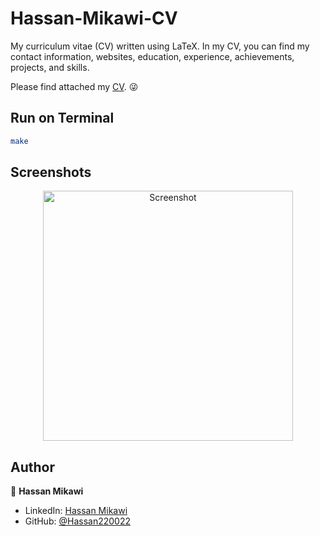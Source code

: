 # Hassan-Mikawi-CV

My curriculum vitae (CV) written using LaTeX. In my CV, you can find my contact information, websites, education, experience, achievements, projects, and skills.

Please find attached my [CV](https://drive.google.com/file/d/1-6-QggAd16zm_JDZumBXnqX62kKCH7pl/view). 😜

## Run on Terminal

```sh
make
```

## Screenshots

<p align="center">
    <img alt="Screenshot" src="/"width="400">
</p>

## Author

👤 **Hassan Mikawi**

* LinkedIn: [Hassan Mikawi](https://www.linkedin.com/in/hassan-mikawi-1314b9238/)
* GitHub: [@Hassan220022](https://github.com/Hassan220022)
